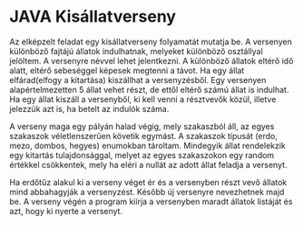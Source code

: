 # JAVA Kisállatverseny  

Az elképzelt feladat egy kisállatverseny folyamatát mutatja be. A versenyen különböző fajtájú állatok indulhatnak, melyeket különböző osztállyal jelöltem. A versenyre névvel lehet jelentkezni. A különböző állatok eltérő idő alatt, eltérő sebeséggel képesek megtenni a távot. Ha egy állat elfárad(elfogy a kitartása) kiszállhat a versenyzésből. Egy versenyen alapértelmezetten 5 állat vehet részt, de ettől eltérő számú állat is indulhat. Ha egy állat kiszáll a versenyből, ki kell venni a résztvevők közül, illetve jelezzük azt is, ha betelt az indulók száma.

A verseny maga egy pályán halad végig, mely szakaszból áll, az egyes szakaszok véletlenszerűen követik egymást. A szakaszok típusát (erdo, mezo, dombos, hegyes) enumokban tároltam. Mindegyik állat rendelekzik egy kitartás tulajdonsággal, melyet az egyes szakaszokon egy random értékkel csökkentek, mely ha eléri a nullát az adott állat feladja a versenyt.

Ha erdőtűz alakul ki a verseny véget ér és a versenyben részt vevő állatok mind abbahagyják a versenyzést. Később új versenyre nevezhetnek majd be. A verseny végén a program kiírja a versenyben maradt állatok listáját és azt, hogy ki nyerte a versenyt.
